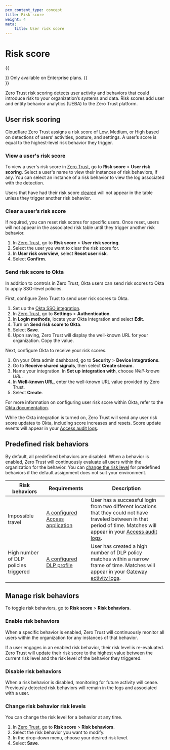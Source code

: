 ```yaml
---
pcx_content_type: concept
title: Risk score
weight: 4
meta:
    title: User risk score
---
```


# Risk score

{{<Aside type="note">}}
Only available on Enterprise plans.
{{</Aside>}}

Zero Trust risk scoring detects user activity and behaviors that could introduce risk to your organization’s systems and data. Risk scores add user and entity behavior analytics (UEBA) to the Zero Trust platform.

## User risk scoring

Cloudflare Zero Trust assigns a risk score of Low, Medium, or High based on detections of users’ activities, posture, and settings. A user’s score is equal to the highest-level risk behavior they trigger.

### View a user's risk score

To view a user's risk score in [Zero Trust](https://one.dash.cloudflare.com/), go to **Risk score** > **User risk scoring**. Select a user's name to view their instances of risk behaviors, if any. You can select an instance of a risk behavior to view the log associated with the detection.

Users that have had their risk score [cleared](#clear-a-users-risk-score) will not appear in the table unless they trigger another risk behavior.

### Clear a user’s risk score

If required, you can reset risk scores for specific users. Once reset, users will not appear in the associated risk table until they trigger another risk behavior.

1. In [Zero Trust](https://one.dash.cloudflare.com/), go to **Risk score** > **User risk scoring**.
2. Select the user you want to clear the risk score for.
3. In **User risk overview**, select **Reset user risk**.
4. Select **Confirm**.

### Send risk score to Okta

In addition to controls in Zero Trust, Okta users can send risk scores to Okta to apply SSO-level policies.

First, configure Zero Trust to send user risk scores to Okta.

   1. Set up the [Okta SSO integration](/cloudflare-one/identity/idp-integration/okta/).
   2. In [Zero Trust](https://one.dash.cloudflare.com/), go to **Settings** > **Authentication**.
   3. In **Login methods**, locate your Okta integration and select **Edit**.
   4. Turn on **Send risk score to Okta**.
   5. Select **Save**.
   6. Upon saving, Zero Trust will display the well-known URL for your organization. Copy the value.

Next, configure Okta to receive your risk scores.

   1. On your Okta admin dashboard, go to **Security** > **Device Integrations**.
   2. Go to **Receive shared signals**, then select **Create stream**.
   3. Name your integration. In **Set up integration with**, choose _Well-known URL_.
   4. In **Well-known URL**, enter the well-known URL value provided by Zero Trust.
   5. Select **Create**.

For more information on configuring user risk score within Okta, refer to the [Okta documentation](https://help.okta.com/oie/en-us/content/topics/itp/overview.htm).

While the Okta integration is turned on, Zero Trust will send any user risk score updates to Okta, including score increases and resets. Score update events will appear in your [Access audit logs](/cloudflare-one/insights/logs/audit-logs/).

## Predefined risk behaviors

By default, all predefined behaviors are disabled. When a behavior is enabled, Zero Trust will continuously evaluate all users within the organization for the behavior. You can [change the risk level](#change-risk-behavior-risk-levels) for predefined behaviors if the default assignment does not suit your environment.

| Risk behaviors                        | Requirements                                                                            | Description                                                                                                                                                                                                            |
| ------------------------------------- | --------------------------------------------------------------------------------------- | ---------------------------------------------------------------------------------------------------------------------------------------------------------------------------------------------------------------------- |
| Impossible travel                     | [A configured Access application](/cloudflare-one/applications/)                        | User has a successful login from two different locations that they could not have traveled between in that period of time. Matches will appear in your [Access audit logs](/cloudflare-one/insights/logs/audit-logs/). |
| High number of DLP policies triggered | [A configured DLP profile](/cloudflare-one/policies/data-loss-prevention/dlp-profiles/) | User has created a high number of DLP policy matches within a narrow frame of time. Matches will appear in your [Gateway activity logs](/cloudflare-one/insights/logs/gateway-logs/).                                  |

## Manage risk behaviors

To toggle risk behaviors, go to **Risk score** > **Risk behaviors**.

### Enable risk behaviors

When a specific behavior is enabled, Zero Trust will continuously monitor all users within the organization for any instances of that behavior.

If a user engages in an enabled risk behavior, their risk level is re-evaluated. Zero Trust will update their risk score to the highest value between the current risk level and the risk level of the behavior they triggered.

### Disable risk behaviors

When a risk behavior is disabled, monitoring for future activity will cease. Previously detected risk behaviors will remain in the logs and associated with a user.

### Change risk behavior risk levels

You can change the risk level for a behavior at any time.

1. In [Zero Trust](https://one.dash.cloudflare.com/), go to **Risk score** > **Risk behaviors**.
2. Select the risk behavior you want to modify.
3. In the drop-down menu, choose your desired risk level.
4. Select **Save**.
